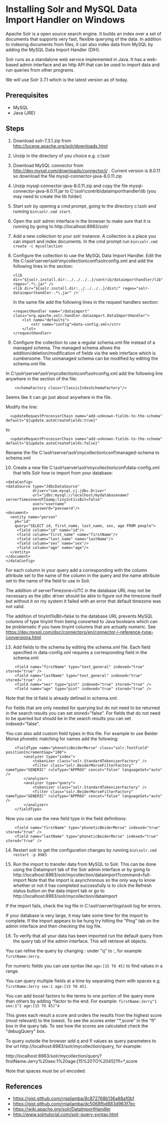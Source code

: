 Installing Solr and MySQL Data Import Handler on Windows
========================================================

Apache Solr is a open source search engine. It builds an index over a set of documents that supports very fast, flexible querying of the data. 
In addition to indexing documents from files, it can also index data from MySQL by adding the MySQL Data Import Handler (DIH).

Solr runs as a standalone web service implemented in Java. It has a web-based admin interface and an http API that can be used to import data and run queries
from other programs.

We will use Solr 3.7.1 which is the latest version as of today.

Prerequisites
-------------

* MySQL
* Java (JRE)

Steps
-----

1) Download solr-7.3.1.zip from http://lucene.apache.org/solr/downloads.html

2) Unzip in the directory of you choice e.g. c:\solr

3) Download MySQL connector from http://dev.mysql.com/downloads/connector/j/ . Current version is 8.0.11 so download the file mysql-connector-java-8.0.11.zip

4) Unzip mysql-connector-java-8.0.11.zip and copy the file mysql-connector-java-8.0.11.jar to C:\solr\contrib\dataimporthandler\lib (you may need to create the lib folder)

5) Start solr by opening a cmd prompt, going to the directory c:\solr and running `bin\solr.cmd start`.

6) Open the solr admin interface in the browser to make sure that it is running by going to http://localhost:8983/solr/

7) Add a new collection to your solr instance. A collection is a place you can import and index documents. In the cmd prompt run `bin\solr.cmd create -c mycollection`

8) Configure the collection to use the MySQL Data Import Handler. Edit the file C:\solr\server\solr\mycollection\conf\solrconfig.xml and add the following lines in the <lib> section:
	```
	<lib dir="${solr.install.dir:../../../..}/contrib/dataimporthandler/lib" regex=".*\.jar" />
	<lib dir="${solr.install.dir:../../../..}/dist/" regex="solr-dataimporthandler-.*\.jar" />```
	```

	In the same file add the following lines in the request handlers section:
	
	```
	<requestHandler name="/dataimport" class="org.apache.solr.handler.dataimport.DataImportHandler">
		<lst name="defaults">
			<str name="config">data-config.xml</str>
		</lst>
	</requestHandler>
	```
9) Configure the collection to use a regular schema.xml file instead of a managed schema. The managed schema allows the addition/deletion/modification of fields via the web interface
which is cumbersome. The unmanaged schema can be modified by editing the schema.xml file.

In C:\solr\server\solr\mycollection\conf\solrconfig.xml add the following line anywhere in the <config> section of the file:

```
	<schemaFactory class="ClassicIndexSchemaFactory"/>
```

Seems like it can go just about anywhere in the file.

Modify the line:

```
  <updateRequestProcessorChain name="add-unknown-fields-to-the-schema" default="${update.autoCreateFields:true}"
```

to

```
  <updateRequestProcessorChain name="add-unknown-fields-to-the-schema" default="${update.autoCreateFields:false}"
```

Rename the file C:\solr\server\solr\mycollection\conf\managed-schema to schema.xml

10) Create a new file C:\solr\server\solr\mycollection\conf\data-config.xml that tells Solr how to import from your database:

```
<dataConfig>
<dataSource type="JdbcDataSource" 
            driver="com.mysql.cj.jdbc.Driver"
            url="jdbc:mysql://localhost/mydatabasename?serverTimezone=UTC&amp;tinyInt1isBit=false" 
            user="username" 
            password="password"/>
<document>
  <entity name="person"  
    pk="id"
    query="SELECT id, first_name, last_name, sex, age FROM people">
     <field column="id" name="id"/>
     <field column="first_name" name="firstName"/>
     <field column="last_name" name="lastName"/>
     <field column="sex" name="sex"/>  
     <field column="age" name="age"/>       
  </entity>
</document>
</dataConfig>
```

For each column in your query add a corresponding <field> with the column attribute set to the name of the column in the query and the name attribute set to the name of the field to use in Solr.

The addition of serverTimezone=UTC in the database URL may not be necessary as the jdbc driver should be able to figure out the timezone itself but without it on my system it failed with an error that default timezone was not valid.

The addition of tinyInt1isBit=false to the database URL prevents MySQL columns of type tinyint from being converted to Java booleans which can be problematic if you have tinyint columns that are actually numeric.
See https://dev.mysql.com/doc/connectors/en/connector-j-reference-type-conversions.html

13) Add fields to the schema by editing the schema.xml file. Each field specified in data-config.xml requires a corresponding field in the schema.xml:

```
	<field name="firstName" type="text_general" indexed="true" stored="true" />
	<field name="lastName" type="text_general" indexed="true" stored="true" />
	<field name="sex" type="pint" indexed="true" stored="true" />
	<field name="age" type="pint" indexed="true" stored="true" />
```

Note that the id field is already defined in schema.xml.

For fields that are only needed for querying but do not need to be returned in the search results you can set stored="false". 
For fields that do not need to be queried but should be in the search results you can set indexed="false".

You can also add custom field types in this file. For example to use Beider Morse phonetic matching for names add the following:

```
	<fieldType name="phoneticBeiderMorse" class="solr.TextField" positionIncrementGap="100">
		<analyzer type="index">
			<tokenizer class="solr.StandardTokenizerFactory" />
			<filter class="solr.BeiderMorseFilterFactory" nameType="GENERIC" ruleType="APPROX" concat="false" languageSet="auto" />
		</analyzer>
		<analyzer type="query">
			<tokenizer class="solr.StandardTokenizerFactory" />
			<filter class="solr.BeiderMorseFilterFactory" nameType="GENERIC" ruleType="APPROX" concat="false" languageSet="auto" />
		</analyzer>
	</fieldType>
```

Now you can use the new field type in the field definitions:

```
	<field name="firstName" type="phoneticBeiderMorse" indexed="true" stored="true" />
	<field name="lastName" type="phoneticBeiderMorse" indexed="true" stored="true" />
```

14) Restart solr to get the configuration changes by running `bin\solr.cmd restart -p 8983`

15) Run the import to transfer data from MySQL to Solr. This can be done using the Dataimport tab of the Solr admin interface or by going to http://localhost:8983/solr/mycollection/dataimport?command=full-import
Note that the import is asynchronous so the only way to know whether or not it has completed successfully is to click the Refresh status button on the data import tab or go to http://localhost:8983/solr/mycollection/dataimport

If the import fails, check the log file in C:\solr\server\logs\solr.log for errors. 

If your database is very large, it may take some time for the import to complete. If the import appears to be hung try hitting the "Ping" tab on the admin interface and then checking the log file.

16) To verify that all your data has been imported run the default query from the query tab of the admin interface. This will retrieve all objects. 

You can refine the query by changing *:* under "q" to <fieldname>:<value>, for example `firstName:Jerry`.

For numeric fields you can use syntax like `age:[15 TO 45]` to find values in a range.

You can query multiple fields at a time by separating them with spaces e.g. `firstName:Jerry sex:1 age:[15 TO 45]`.

You can add boost factors to the terms to one portion of the query more than others by adding ^factor to the end. For example: `firstName:Jerry^1 sex:1^2 age:[15 TO 45]^4`

This gives each result a score and orders the results from the highest score (most relevant) to the lowest. To see the scores enter "*,score" in the "fl" box in the query tab.
To see how the scores are calculated check the "debugQuery" box.

To query outside the browser add q and fl values as query parameters to the url http://localhost:8983/solr/mycollection/query, for example:

http://localhost:8983/solr/mycollection/query?firstName:Jerry%20sex:1%20age:[15%20TO%2045]?fl=*,score

Note that spaces must be url encoded.

References
----------

* https://gist.github.com/rnjailamba/8c872768b136a88a10b1
* https://gist.github.com/rnjailamba/dc5068fbd883d963f7ec
* https://wiki.apache.org/solr/DataImportHandler
* http://www.solrtutorial.com/solr-query-syntax.html
